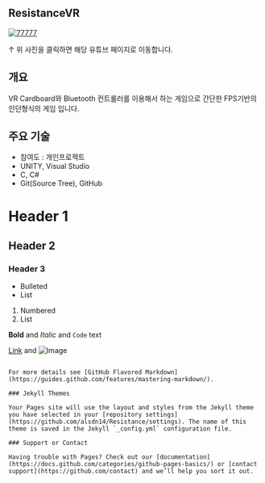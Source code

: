 ## ResistanceVR

[![77777](https://user-images.githubusercontent.com/39264266/40175276-8db84a28-5a12-11e8-9509-7dc571c18f35.jpg)](https://www.youtube.com/watch?v=jbilbZStmxI&t=117s)


↑ 위 사진을 클릭하면 해당 유튜브 페이지로 이동합니다.

## 개요

VR Cardboard와 Bluetooth 컨트롤러를 이용해서 하는 게임으로 간단한 FPS기반의 인던형식의 게임 입니다.


## 주요 기술

* 참여도 : 개인프로젝트
* UNITY, Visual Studio
* C, C#
* Git(Source Tree), GitHub

# Header 1
## Header 2
### Header 3

- Bulleted
- List

1. Numbered
2. List

**Bold** and _Italic_ and `Code` text

[Link](url) and ![Image](src)
```

For more details see [GitHub Flavored Markdown](https://guides.github.com/features/mastering-markdown/).

### Jekyll Themes

Your Pages site will use the layout and styles from the Jekyll theme you have selected in your [repository settings](https://github.com/alsdn14/Resistance/settings). The name of this theme is saved in the Jekyll `_config.yml` configuration file.

### Support or Contact

Having trouble with Pages? Check out our [documentation](https://docs.github.com/categories/github-pages-basics/) or [contact support](https://github.com/contact) and we’ll help you sort it out.

